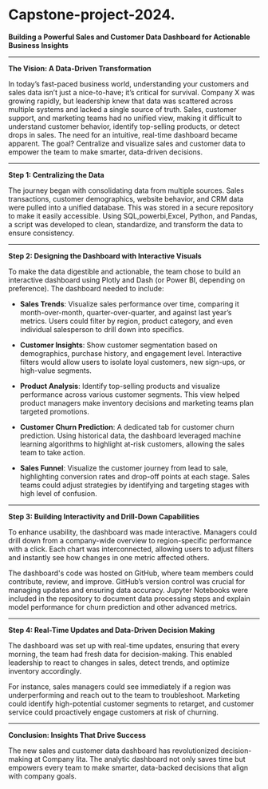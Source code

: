 # Capstone-project-2024.
**Building a Powerful Sales and Customer Data Dashboard for Actionable Business Insights**

---

**The Vision: A Data-Driven Transformation**

In today’s fast-paced business world, understanding your customers and sales data isn’t just a nice-to-have; it’s critical for survival. Company X was growing rapidly, but leadership knew that data was scattered across multiple systems and lacked a single source of truth. Sales, customer support, and marketing teams had no unified view, making it difficult to understand customer behavior, identify top-selling products, or detect drops in sales. The need for an intuitive, real-time dashboard became apparent. The goal? Centralize and visualize sales and customer data to empower the team to make smarter, data-driven decisions.

---

**Step 1: Centralizing the Data**

The journey began with consolidating data from multiple sources. Sales transactions, customer demographics, website behavior, and CRM data were pulled into a unified database. This was stored in a secure repository to make it easily accessible. Using SQL,powerbi,Excel, Python, and Pandas, a script was developed to clean, standardize, and transform the data to ensure consistency.

---

**Step 2: Designing the Dashboard with Interactive Visuals**

To make the data digestible and actionable, the team chose to build an interactive dashboard using Plotly and Dash (or Power BI, depending on preference). The dashboard needed to include:

- **Sales Trends**: Visualize sales performance over time, comparing it month-over-month, quarter-over-quarter, and against last year’s metrics. Users could filter by region, product category, and even individual salesperson to drill down into specifics.

- **Customer Insights**: Show customer segmentation based on demographics, purchase history, and engagement level. Interactive filters would allow users to isolate loyal customers, new sign-ups, or high-value segments.

- **Product Analysis**: Identify top-selling products and visualize performance across various customer segments. This view helped product managers make inventory decisions and marketing teams plan targeted promotions.

- **Customer Churn Prediction**: A dedicated tab for customer churn prediction. Using historical data, the dashboard leveraged machine learning algorithms to highlight at-risk customers, allowing the sales team to take action.

- **Sales Funnel**: Visualize the customer journey from lead to sale, highlighting conversion rates and drop-off points at each stage. Sales teams could adjust strategies by identifying and targeting stages with high level of confusion.

---

**Step 3: Building Interactivity and Drill-Down Capabilities**

To enhance usability, the dashboard was made interactive. Managers could drill down from a company-wide overview to region-specific performance with a click. Each chart was interconnected, allowing users to adjust filters and instantly see how changes in one metric affected others.

The dashboard's code was hosted on GitHub, where team members could contribute, review, and improve. GitHub’s version control was crucial for managing updates and ensuring data accuracy. Jupyter Notebooks were included in the repository to document data processing steps and explain model performance for churn prediction and other advanced metrics. 

---

**Step 4: Real-Time Updates and Data-Driven Decision Making**

The dashboard was set up with real-time updates, ensuring that every morning, the team had fresh data for decision-making. This enabled leadership to react to changes in sales, detect trends, and optimize inventory accordingly. 

For instance, sales managers could see immediately if a region was underperforming and reach out to the team to troubleshoot. Marketing could identify high-potential customer segments to retarget, and customer service could proactively engage customers at risk of churning.

---

**Conclusion: Insights That Drive Success**

The new sales and customer data dashboard has revolutionized decision-making at Company lita. The analytic dashboard not only saves time but empowers every team to make smarter, data-backed decisions that align with company goals.
